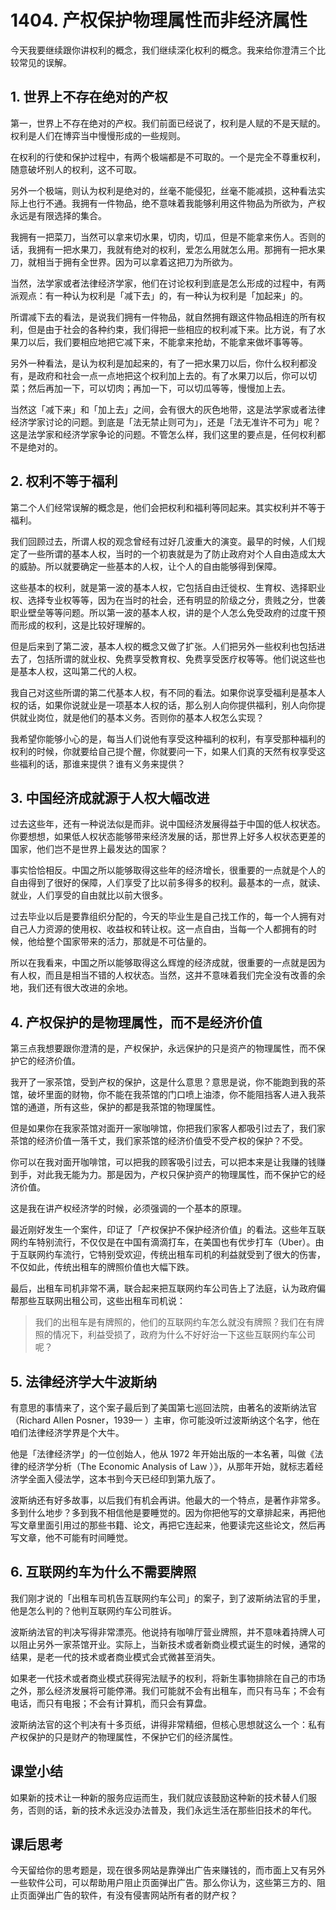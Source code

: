 # 1404. 产权保护物理属性而非经济属性

今天我要继续跟你讲权利的概念，我们继续深化权利的概念。我来给你澄清三个比较常见的误解。

## 1. 世界上不存在绝对的产权

第一，世界上不存在绝对的产权。我们前面已经说了，权利是人赋的不是天赋的。权利是人们在博弈当中慢慢形成的一些规则。

在权利的行使和保护过程中，有两个极端都是不可取的。一个是完全不尊重权利，随意破坏别人的权利，这不可取。

另外一个极端，则认为权利是绝对的，丝毫不能侵犯，丝毫不能减损，这种看法实际上也行不通。我拥有一件物品，绝不意味着我能够利用这件物品为所欲为，产权永远是有限选择的集合。

我拥有一把菜刀，当然可以拿来切水果，切肉，切瓜，但是不能拿来伤人。否则的话，我拥有一把水果刀，我就有绝对的权利，爱怎么用就怎么用。那拥有一把水果刀，就相当于拥有全世界。因为可以拿着这把刀为所欲为。

当然，法学家或者法律经济学家，他们在讨论权利到底是怎么形成的过程中，有两派观点：有一种认为权利是「减下去」的，有一种认为权利是「加起来」的。

所谓减下去的看法，是说我们拥有一件物品，就自然拥有跟这件物品相连的所有权利，但是由于社会的各种约束，我们得把一些相应的权利减下来。比方说，有了水果刀以后，我们要相应地把它减下来，不能拿来抢劫，不能拿来做坏事等等。

另外一种看法，是认为权利是加起来的，有了一把水果刀以后，你什么权利都没有，是政府和社会一点一点地把这个权利加上去的。有了水果刀以后，你可以切菜；然后再加一下，可以切肉；再加一下，可以切瓜等等，慢慢加上去。

当然这「减下来」和「加上去」之间，会有很大的灰色地带，这是法学家或者法律经济学家讨论的问题。到底是「法无禁止则可为」，还是「法无准许不可为」呢？这是法学家和经济学家争论的问题。不管怎么样，我们这里的要点是，任何权利都不是绝对的。

## 2. 权利不等于福利

第二个人们经常误解的概念是，他们会把权利和福利等同起来。其实权利并不等于福利。

我们回顾过去，所谓人权的观念曾经有过好几波重大的演变。最早的时候，人们规定了一些所谓的基本人权，当时的一个初衷就是为了防止政府对个人自由造成太大的威胁。所以就要确定一些基本的人权，让个人的自由能够得到保障。

这些基本的权利，就是第一波的基本人权，它包括自由迁徙权、生育权、选择职业权、选择专业权等等，因为在当时的社会，还有明显的阶级之分，贵贱之分，世袭职业壁垒等等问题。所以第一波的基本人权，讲的是个人怎么免受政府的过度干预而形成的权利，这是比较好理解的。

但是后来到了第二波，基本人权的概念又做了扩张。人们把另外一些权利也包括进去了，包括所谓的就业权、免费享受教育权、免费享受医疗权等等。他们说这些也是基本人权，这叫第二代的人权。

我自己对这些所谓的第二代基本人权，有不同的看法。如果你说享受福利是基本人权的话，如果你说就业是一项基本人权的话，那么别人向你提供福利，别人向你提供就业岗位，就是他们的基本义务。否则你的基本人权怎么实现？

我希望你能够小心的是，每当人们说他有享受这种福利的权利，有享受那种福利的权利的时候，你就要给自己提个醒，你就要问一下，如果人们真的天然有权享受这些福利的话，那谁来提供？谁有义务来提供？

## 3. 中国经济成就源于人权大幅改进

过去这些年，还有一种说法似是而非。说中国经济发展得益于中国的低人权状态。你要想想，如果低人权状态能够带来经济发展的话，那世界上好多人权状态更差的国家，他们岂不是世界上最发达的国家？

事实恰恰相反。中国之所以能够取得这些年的经济增长，很重要的一点就是个人的自由得到了很好的保障，人们享受了比以前多得多的权利。最基本的一点，就读、就业，人们享受的自由就比以前大很多。

过去毕业以后是要靠组织分配的，今天的毕业生是自己找工作的，每一个人拥有对自己人力资源的使用权、收益权和转让权。这一点自由，当每一个人都拥有的时候，他给整个国家带来的活力，那就是不可估量的。

所以在我看来，中国之所以能够取得这么辉煌的经济成就，很重要的一点就是因为有人权，而且是相当不错的人权状态。当然，这并不意味着我们完全没有改善的余地，我们还有很大改进的余地。

## 4. 产权保护的是物理属性，而不是经济价值

第三点我想要跟你澄清的是，产权保护，永远保护的只是资产的物理属性，而不保护它的经济价值。

我开了一家茶馆，受到产权的保护，这是什么意思？意思是说，你不能跑到我的茶馆，破坏里面的财物，你不能在我茶馆的门口喷上油漆，你不能阻挡客人进入我茶馆的通道，所有这些，保护的都是我茶馆的物理属性。

但是如果你在我家茶馆对面开一家咖啡馆，你把我们家客人都吸引过去了，我们家茶馆的经济价值一落千丈，我们家茶馆的经济价值受不受产权的保护？不受。

你可以在我对面开咖啡馆，可以把我的顾客吸引过去，可以把本来是让我赚的钱赚到手，对此我无能为力。那是因为，产权只保护资产的物理属性，而不保护它的经济价值。

这是我在讲产权经济学的时候，必须强调的一个基本的原理。

最近刚好发生一个案件，印证了「产权保护不保护经济价值」的看法。这些年互联网约车特别流行，不仅仅是在中国有滴滴打车，在美国也有优步打车（Uber）。由于互联网约车流行，它特别受欢迎，传统出租车司机的利益就受到了很大的伤害，不仅如此，传统出租车的牌照价值也大幅下跌。

最后，出租车司机非常不满，联合起来把互联网约车公司告上了法庭，认为政府偏帮那些互联网出租公司，这些出租车司机说：

> 我们的出租车是有牌照的，他们的互联网约车怎么就没有牌照？我们在有牌照的情况下，利益受损了，政府为什么不好好治一下这些互联网约车公司呢？

## 5. 法律经济学大牛波斯纳

有意思的事情来了，这个案子最后到了美国第七巡回法院，由著名的波斯纳法官（Richard Allen Posner，1939— ）主审，你可能没听过波斯纳这个名字，他在咱们法律经济学界是个大牛。

他是「法律经济学」的一位创始人，他从 1972 年开始出版的一本名著，叫做《法律的经济学分析（The Economic Analysis of Law ）》，从那年开始，就标志着经济学全面入侵法学，这本书到今天已经印到第九版了。

波斯纳还有好多故事，以后我们有机会再讲。他最大的一个特点，是著作非常多。多到什么地步？多到我不相信他是要睡觉的。因为你把他写的文章排起来，再把他写文章里面引用过的那些书籍、论文，再把它连起来，他要读完这些论文，然后再写文章，他不可能有时间睡觉。

## 6. 互联网约车为什么不需要牌照

我们刚才说的「出租车司机告互联网约车公司」的案子，到了波斯纳法官的手里，他是怎么判的？他判互联网约车公司胜诉。

波斯纳法官的判决写得非常漂亮。他说持有咖啡厅营业牌照，并不意味着持牌人可以阻止另外一家茶馆开业。实际上，当新技术或者新商业模式诞生的时候，通常的结果，是老一代的技术或者商业模式会式微甚至消失。

如果老一代技术或者商业模式获得宪法赋予的权利，将新生事物排除在自己的市场之外，那么经济发展将可能停滞。我们可能就不会有出租车，而只有马车；不会有电话，而只有电报；不会有计算机，而只会有算盘。

波斯纳法官的这个判决有十多页纸，讲得非常精细，但核心思想就这么一个：私有产权保护的只是财产的物理属性，不保护它们的经济属性。

## 课堂小结

如果新的技术让一种新的服务应运而生，我们就应该鼓励这种新的技术替人们服务，否则的话，新的技术永远没办法普及，我们永远生活在那些旧技术的年代。

## 课后思考

今天留给你的思考题是，现在很多网站是靠弹出广告来赚钱的，而市面上又有另外一些软件公司，可以帮助用户阻止页面弹出广告。那么你认为，这些第三方的、阻止页面弹出广告的软件，有没有侵害网站所有者的财产权？

